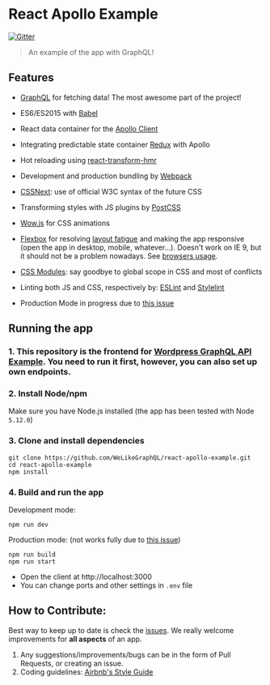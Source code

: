 # React Apollo Example

[![Gitter][gitter-img]][gitter-link]

> An example of the app with GraphQL!

[gitter-img]: https://badges.gitter.im/Join%20Chat.svg
[gitter-link]: https://gitter.im/WeLikeGraphQL/react-apollo-example?utm_source=badge&utm_medium=badge&utm_campaign=pr-badge&utm_content=badge

## Features

 - [GraphQL](http://graphql.org/) for fetching data! The most awesome part of the project!
 - ES6/ES2015 with [Babel](https://babeljs.io/)
 - React data container for the [Apollo Client](http://dev.apollodata.com/react/) 
 - Integrating predictable state container [Redux](http://redux.js.org) with Apollo
 - Hot reloading using [react-transform-hmr](https://github.com/gaearon/react-transform-hmr)
 - Development and production bundling by [Webpack](https://webpack.github.io)
 - [CSSNext](http://cssnext.io/): use of official W3C syntax of the future CSS
 - Transforming styles with JS plugins by [PostCSS](http://postcss.org/)
 - [Wow.js](http://mynameismatthieu.com/WOW/) for CSS animations
 - [Flexbox](https://css-tricks.com/snippets/css/a-guide-to-flexbox/) for resolving [layout fatigue](http://blog.karenmenezes.com/2014/apr/13/floats-inline-block-or-display-table-or-flexbox/) and making the app responsive (open the app in desktop, mobile, whatever...). Doesn't work on IE 9, but it should not be a problem nowadays. See [browsers usage](http://caniuse.com/usage-table).
 - [CSS Modules](https://github.com/css-modules/css-modules): say goodbye to global scope in CSS and most of conflicts
 - Linting both JS and CSS, respectively by: [ESLint](http://eslint.org/) and [Stylelint](http://stylelint.io/)
 

 - Production Mode in progress due to [this issue](https://github.com/apollostack/react-apollo/issues/250)
 
## Running the app

### 1. This repository is the frontend for [Wordpress GraphQL API Example](https://github.com/WeLikeGraphQL/wordpress-graphql-api-example). You need to run it first, however, you can also set up own endpoints.

### 2. Install Node/npm

Make sure you have Node.js installed (the app has been tested with Node `5.12.0`)

### 3. Clone and install dependencies

```
git clone https://github.com/WeLikeGraphQL/react-apollo-example.git
cd react-apollo-example
npm install
```

### 4. Build and run the app

Development mode:
```
npm run dev
```

Production mode: (not works fully due to [this issue](https://github.com/apollostack/react-apollo/issues/250))
```
npm run build
npm run start
```

- Open the client at http://localhost:3000
- You can change ports and other settings in `.env` file

## How to Contribute:

Best way to keep up to date is check the [issues](https://github.com/WeLikeGraphQL/react-apollo-example/issues). We really welcome improvements for **all aspects** of an app.

1. Any suggestions/improvements/bugs can be in the form of Pull Requests, or creating an issue.
2. Coding guidelines: [Airbnb's Style Guide](https://github.com/airbnb/javascript)
